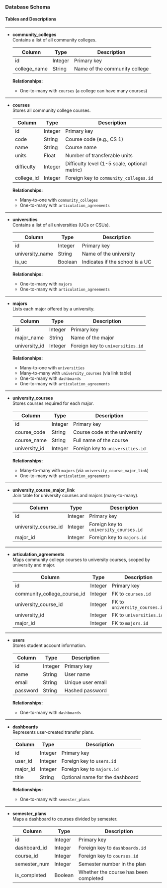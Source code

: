 ### Database Schema

#### Tables and Descriptions

---

- **community_colleges**  
  Contains a list of all community colleges.

  | Column        | Type    | Description                     |
  |---------------|---------|---------------------------------|
  | id            | Integer | Primary key                     |
  | college_name  | String  | Name of the community college   |

  **Relationships:**
  - One-to-many with `courses` (a college can have many courses)

---

- **courses**  
  Stores all community college courses.

  | Column      | Type    | Description                                     |
  |-------------|---------|-------------------------------------------------|
  | id          | Integer | Primary key                                     |
  | code        | String  | Course code (e.g., CS 1)                        |
  | name        | String  | Course name                                     |
  | units       | Float   | Number of transferable units                    |
  | difficulty  | Integer | Difficulty level (1-5 scale, optional metric)   |
  | college_id  | Integer | Foreign key to `community_colleges.id`          |

  **Relationships:**
  - Many-to-one with `community_colleges`
  - One-to-many with `articulation_agreements`

---

- **universities**  
  Contains a list of all universities (UCs or CSUs).

  | Column           | Type    | Description                      |
  |------------------|---------|----------------------------------|
  | id               | Integer | Primary key                      |
  | university_name  | String  | Name of the university           |
  | is_uc            | Boolean | Indicates if the school is a UC  |

  **Relationships:**
  - One-to-many with `majors`
  - One-to-many with `articulation_agreements`

---

- **majors**  
  Lists each major offered by a university.

  | Column        | Type    | Description                           |
  |---------------|---------|---------------------------------------|
  | id            | Integer | Primary key                           |
  | major_name    | String  | Name of the major                     |
  | university_id | Integer | Foreign key to `universities.id`      |

  **Relationships:**
  - Many-to-one with `universities`
  - Many-to-many with `university_courses` (via link table)
  - One-to-many with `dashboards`
  - One-to-many with `articulation_agreements`

---

- **university_courses**  
  Stores courses required for each major.

  | Column           | Type    | Description                                |
  |------------------|---------|--------------------------------------------|
  | id               | Integer | Primary key                                |
  | course_code      | String  | Course code at the university              |
  | course_name      | String  | Full name of the course                    |
  | university_id    | Integer | Foreign key to `universities.id`           |

  **Relationships:**
  - Many-to-many with `majors` (via `university_course_major_link`)
  - One-to-many with `articulation_agreements`

---

- **university_course_major_link**  
  Join table for university courses and majors (many-to-many).

  | Column               | Type    | Description                                   |
  |----------------------|---------|-----------------------------------------------|
  | id                   | Integer | Primary key                                   |
  | university_course_id | Integer | Foreign key to `university_courses.id`        |
  | major_id             | Integer | Foreign key to `majors.id`                    |

---

- **articulation_agreements**  
  Maps community college courses to university courses, scoped by university and major.

  | Column                        | Type    | Description                                            |
  |-------------------------------|---------|--------------------------------------------------------|
  | id                            | Integer | Primary key                                            |
  | community_college_course_id   | Integer | FK to `courses.id`                                     |
  | university_course_id          | Integer | FK to `university_courses.id`                          |
  | university_id                 | Integer | FK to `universities.id`                                |
  | major_id                      | Integer | FK to `majors.id`                                      |

---

- **users**  
  Stores student account information.

  | Column      | Type    | Description                      |
  |-------------|---------|----------------------------------|
  | id          | Integer | Primary key                      |
  | name        | String  | User name                        |
  | email       | String  | Unique user email                |
  | password    | String  | Hashed password                  |

  **Relationships:**
  - One-to-many with `dashboards`

---

- **dashboards**  
  Represents user-created transfer plans.

  | Column      | Type    | Description                              |
  |-------------|---------|------------------------------------------|
  | id          | Integer | Primary key                              |
  | user_id     | Integer | Foreign key to `users.id`                |
  | major_id    | Integer | Foreign key to `majors.id`               |
  | title       | String  | Optional name for the dashboard          |

  **Relationships:**
  - One-to-many with `semester_plans`

---

- **semester_plans**  
  Maps a dashboard to courses divided by semester.

  | Column        | Type    | Description                              |
  |---------------|---------|------------------------------------------|
  | id            | Integer | Primary key                              |
  | dashboard_id  | Integer | Foreign key to `dashboards.id`           |
  | course_id     | Integer | Foreign key to `courses.id`              |
  | semester_num  | Integer | Semester number in the plan              |
  | is_completed  | Boolean | Whether the course has been completed    |

